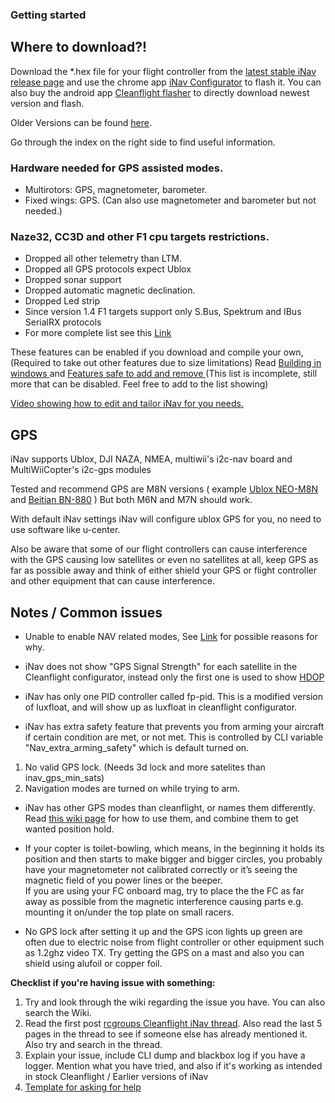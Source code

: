 ### Getting started

## Where to download?!
Download the *.hex file for your flight controller from the [latest stable iNav release page](https://github.com/iNavFlight/inav/releases/latest) and use the chrome app [iNav Configurator](https://chrome.google.com/webstore/detail/inav-configurator/fmaidjmgkdkpafmbnmigkpdnpdhopgel) to flash it. You can also buy the android app [Cleanflight flasher](https://play.google.com/store/apps/details?id=com.eziosoft.cleanflight_flasher) to directly download newest version and flash.

Older Versions can be found [here](https://github.com/iNavFlight/inav/releases).

Go through the index on the right side to find useful information.

### Hardware needed for GPS assisted modes.

* Multirotors: GPS, magnetometer, barometer.
* Fixed wings: GPS. (Can also use magnetometer and barometer but not needed.)

### Naze32, CC3D and other F1 cpu targets restrictions. 

* Dropped all other telemetry than LTM.
* Dropped all GPS protocols expect Ublox
* Dropped sonar support
* Dropped automatic magnetic declination. 
* Dropped Led strip
* Since version 1.4 F1 targets support only S.Bus, Spektrum and IBus SerialRX protocols
* For more complete list see this [Link](https://github.com/iNavFlight/inav/wiki/Hardware-and-feature-support-map)

These features can be enabled if you download and compile your own, (Required to take out other features due to size limitations) Read [Building in windows ](https://github.com/iNavFlight/inav/blob/master/docs/development/Building%20in%20Windows.md) and [Features safe to add and remove ](https://github.com/iNavFlight/inav/blob/master/docs/Features%20safe%20to%20remove%20and%20add.md) (This list is incomplete, still more that can be disabled. Feel free to add to the list showing) 

[Video showing how to edit and tailor iNav for you needs.](https://youtu.be/n3Z1fOQJAg8)

## GPS
iNav supports  Ublox, DJI NAZA, NMEA, multiwii's i2c-nav board and MultiWiiCopter's i2c-gps modules

Tested and recommend GPS are M8N versions ( example [Ublox NEO-M8N](http://m.banggood.com/Ublox-NEO-M8N-Flight-Controller-GPS-with-Protective-Shell-for-PIX-PX4-Pixhawk-p-1005394.html?AID=12202217&PID=3836173&SID=ikzicawnsk0004o402ecu&source=affiliate&utm_source=Banggood_CJ&utm_medium=commission_junction&utm_campaign=OpenPilot&utm_content=sandy) and [Beitian BN-880](http://m.banggood.com/UBLOX-NEO-M8N-BN-880-Flight-Control-GPS-Module-Dual-Module-Compass-p-971082.html) )
But both M6N and M7N should work.

With default iNav settings iNav will configure ublox GPS for you, no need to use software like u-center.

Also be aware that some of our flight controllers can cause interference with the GPS causing low satellites or even no satellites at all, keep GPS as far as possible away and think of either shield your GPS or flight controller and other equipment that can cause interference.

## Notes / Common issues

* Unable to enable NAV related modes, See [Link](https://github.com/iNavFlight/inav/wiki/Navigation-modes) for possible reasons for why.

* iNav does not show "GPS Signal Strength" for each satellite in the Cleanflight configurator, instead only the first one is used to show [HDOP](https://en.wikipedia.org/wiki/Dilution_of_precision_%28GPS%29)

* iNav has only one PID controller called fp-pid. This is a modified version of luxfloat, and will show up as luxfloat in cleanflight configurator.

* iNav has extra safety feature that prevents you from arming your aircraft if certain condition are met, or not met. This is controlled by CLI variable "Nav_extra_arming_safety" which is default turned on.

1. No valid GPS lock. (Needs 3d lock and more satelites than inav_gps_min_sats)
1. Navigation modes are turned on while trying to arm.


* iNav has other GPS modes than cleanflight, or names them differently. Read [this wiki page](https://github.com/iNavFlight/inav/wiki/Navigation-modes) for how to use them, and combine them to get wanted position hold.

* If your copter is toilet-bowling, which means, in the beginning it holds its position and then starts to make bigger and bigger circles, you probably have your magnetometer not calibrated correctly or it’s seeing the magnetic field of you power lines or the beeper.  
If you are using your FC onboard mag, try to place the the FC as far away as possible from the magnetic interference causing parts e.g. mounting it on/under the top plate on small racers.

* No GPS lock after setting it up and the GPS icon lights up green are often due to electric noise from flight controller or other equipment such as 1.2ghz video TX. Try getting the GPS on a mast and also you can shield using alufoil or copper foil.


**Checklist if you're having issue with something:**

1. Try and look through the wiki regarding the issue you have. You can also search the Wiki.
1. Read the first post [rcgroups Cleanflight iNav thread](http://www.rcgroups.com/forums/showthread.php?t=2495732). Also read the last 5 pages in the thread to see if someone else has already mentioned it. Also try and search in the thread.
1. Explain your issue, include CLI dump and blackbox log if you have a logger. Mention what you have tried, and also if it's working as intended in stock Cleanflight / Earlier versions of iNav
1. [Template for asking for help](http://www.rcgroups.com/forums/showpost.php?p=35637535&postcount=7930)